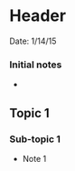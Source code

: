 Header
==================================
Date: 1/14/15

### Initial notes
-


Topic 1
-----------------------------------------------------------
### Sub-topic 1
- Note 1
